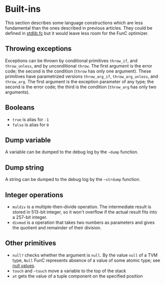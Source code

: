 # Built-ins

This section describes some language constructions which are less fundamental than the ones described in previous articles. They could be defined in [stdlib.fc](/v3/documentation/smart-contracts/func/docs/stdlib) but it would leave less room for the FunC optimizer.

## Throwing exceptions

Exceptions can be thrown by conditional primitives `throw_if`, and `throw_unless`, and by unconditional `throw`. The first argument is the error code; the second is the condition (`throw` has only one argument). These primitives have parametrized versions `throw_arg_if`, `throw_arg_unless`, and `throw_arg`. The first argument is the exception parameter of any type; the second is the error code; the third is the condition (`throw_arg` has only two arguments).

## Booleans

- `true` is alias for `-1`
- `false` is alias for `0`

## Dump variable

A variable can be dumped to the debug log by the `~dump` function.

## Dump string

A string can be dumped to the debug log by the `~strdump` function.

## Integer operations

- `muldiv` is a multiple-then-divide operation. The intermediate result is stored in 513-bit integer, so it won't overflow if the actual result fits into a 257-bit integer.
- `divmod` is a operation that takes two numbers as parameters and gives the quotient and remainder of their division.

## Other primitives

- `null?` checks whether the argument is `null`. By the value `null` of a TVM type, `Null` FunC represents absence of a value of some atomic type; see [null values](/v3/documentation/smart-contracts/func/docs/types#null-values).
- `touch` and `~touch` move a variable to the top of the stack
- `at` gets the value of a tuple component on the specified position
